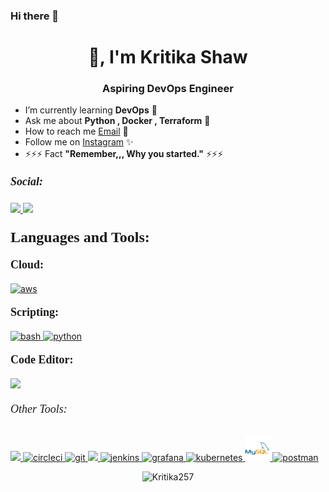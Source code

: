 ### Hi there 👋

<h1 align="center">👋, I'm Kritika Shaw</h1>
<h3 align="center">Aspiring DevOps Engineer</h3>

- I’m currently learning **DevOps** 🌱
- Ask me about **Python , Docker , Terraform** 💬
- How to reach me [Email](mailto:trainwithshubham@gmail.com) 💌
- Follow me on [Instagram](https://www.instagram.com/kritikashawww/) ✨
- ⚡⚡⚡ Fact **"Remember,,, Why you started."** ⚡⚡⚡

 <h5><font size="+1" face="Tahoma">Social:</font></h5>

<div align="left" gap="20px">
<a href="https://www.linkedin.com/in/kritikashaw/">
<img width="70px" src="https://img.shields.io/badge/-%2312100E.svg?&logo=linkedin&logoColor=white" />
</a>
<a href="https://github.com/Kritika257">
<img  width="70px" src="https://img.shields.io/badge/-%2312100E.svg?&logo=github&logoColor=white" />
</a>
</div>


 <!-- Languages and Tools Section -->
<h3 align="left"><font size="+2" face="Verdana">Languages and Tools:</font></h3>
<!-- Cloud Section -->
<h4><font size="+1" face="Tahoma">Cloud:</font></h4>
<p align="left">
<a href="[https://aws.amazon.com](https://aws.amazon.com/)" target="_blank" rel="noreferrer">
<img src="https://www.logigroup.com/images/Logo_aws.gif" alt="aws" width="60" height="40"/>
</a>

<!-- Scripting Section -->
<h4><font size="+1" face="Tahoma">Scripting:</font></h4>
<p align="left">
<a href="https://www.gnu.org/software/bash/" target="_blank" rel="noreferrer">
<img src="https://e7.pngegg.com/pngimages/330/276/png-clipart-bash-shell-script-bourne-shell-scripting-language-unix-shell-shell-rectangle-logo.png" alt="bash" width="60" height="40"/>
</a>
<a href="[https://www.python.org](https://www.python.org/)" target="_blank" rel="noreferrer">
<img src="https://i.giphy.com/media/KAq5w47R9rmTuvWOWa/giphy.webp" alt="python" width="60" height="40"/>
</a>
<h4><font size="+1" face="Tahoma">Code Editor:</font></h4>
 </a>
  <a href="https://code.visualstudio.com/" target="_blank" >
    <img src="https://i.giphy.com/media/IdyAQJVN2kVPNUrojM/200.webp"  height="60" /> 
  </a>
 
<h6><font size="+1" face="Tahoma">Other Tools:</font></h6>
 <a href="https://www.linux.org/" target="_blanfalse" /> <img src="https://www.vectorlogo.zone/logos/linux/linux-icon.svg"  height="40" /> </a> <a href="https://circleci.com" target="_blank" rel="noreferrer"> <img src="https://www.vectorlogo.zone/logos/circleci/circleci-icon.svg" alt="circleci" width="40" height="40"/> </a> <a href="https://git-scm.com/" target="_blank" rel="noreferrer"> <img src="https://www.vectorlogo.zone/logos/git-scm/git-scm-icon.svg" alt="git" width="40" height="40"/> </a> <a href="https://www.ansible.com/" target="_blank" > <img src="https://www.vectorlogo.zone/logos/ansible/ansible-icon.svg"  height="40" /> </a> <a href="https://www.jenkins.io" target="_blank" rel="noreferrer"> <img src="https://www.vectorlogo.zone/logos/jenkins/jenkins-icon.svg" alt="jenkins" width="40" height="40"/> </a> <a href="https://grafana.com" target="_blank" rel="noreferrer"> <img src="https://www.vectorlogo.zone/logos/grafana/grafana-icon.svg" alt="grafana" width="40" height="40"/> </a> <a href="https://kubernetes.io" target="_blank" rel="noreferrer"> <img src="https://www.vectorlogo.zone/logos/kubernetes/kubernetes-icon.svg" alt="kubernetes" width="40" height="40"/> </a> <a href="https://www.mysql.com/" target="_blank" rel="noreferrer"> <img src="https://raw.githubusercontent.com/devicons/devicon/master/icons/mysql/mysql-original-wordmark.svg" alt="mysql" width="40" height="40"/> </a> <a href="https://postman.com" target="_blank" rel="noreferrer"> <img src="https://www.vectorlogo.zone/logos/getpostman/getpostman-icon.svg" alt="postman" width="40" height="40"/> </a> </p>

<p align="center"> <img src="https://komarev.com/ghpvc/?username=Kritika257&label=Profile%20views&color=0e75b6&style=flat" alt="Kritika257" /> </p>

<!--
**Kritika257/Kritika257** is a ✨ _special_ ✨ repository because its `README.md` (this file) appears on your GitHub profile.

Here are some ideas to get you started:

- 🔭 I’m currently working on ...
- 🌱 I’m currently learning ...
- 👯 I’m looking to collaborate on ...
- 🤔 I’m looking for help with ...
- 💬 Ask me about ...
- 📫 How to reach me: ...
- 😄 Pronouns: ...
- ⚡ Fun fact: ...
-->
